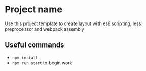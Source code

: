 # Project name

Use this project template to create layout with es6 scripting, 
less preprocessor and webpack assembly

## Useful commands
* `npm install` 
* `npm run start` to begin work
